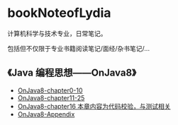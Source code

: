 # bookNoteofLydia
计算机科学与技术专业，日常笔记。

包括但不仅限于专业书籍阅读笔记/面经/杂书笔记/...

## 《Java 编程思想——OnJava8》

* [OnJava8-chapter0-10]([https://github.com/littlepangdi/bookNoteofLydia/blob/master/OnJava8-chapter0-10%E7%AC%94%E8%AE%B0.md](https://github.com/littlepangdi/bookNoteofLydia/blob/master/OnJava8-chapter0-10笔记.md))
* [OnJava8-chapter11-25]([https://github.com/littlepangdi/bookNoteofLydia/blob/master/OnJava8-chapter11-25%E7%AC%94%E8%AE%B0.md](https://github.com/littlepangdi/bookNoteofLydia/blob/master/OnJava8-chapter11-25笔记.md))
* [OnJava8-chapter16 本章内容为代码校验，与测试相关]([https://github.com/littlepangdi/bookNoteofLydia/blob/master/OnJava8-chapter16%E7%AC%94%E8%AE%B0](https://github.com/littlepangdi/bookNoteofLydia/blob/master/OnJava8-chapter16笔记))
* [OnJava8-Appendix]([https://github.com/littlepangdi/bookNoteofLydia/blob/master/OnJava8-Appendix%E7%AC%94%E8%AE%B0.md](https://github.com/littlepangdi/bookNoteofLydia/blob/master/OnJava8-Appendix笔记.md))

